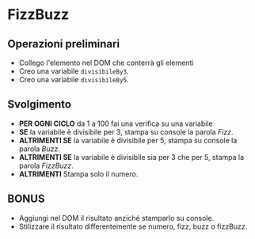 <!-- 
nome repo: js-fizzbuzz
Consegna:
Scrivi un programma che stampi in console i numeri da 1 a 100, ma che
per i multipli di 3 stampi “Fizz” al posto del numero
per i multipli di 5 stampi “Buzz” al posto del numero.
Per i numeri che sono sia multipli di 3 che di 5 stampi “FizzBuzz” al posto del numero.
 Consigli del giorno:
Prima di partire a scrivere codice poniamoci qualche domanda:
Come faccio a sapere se un numero è divisibile per un altro?
Abbiamo visto qualcosa di particolare che possiamo usare?
Scriviamo sempre prima la scaletta in italiano per capire cosa vogliamo fare
Proviamo ad immaginare le operazioni che vogliamo far svolgere al nostro programma così come lo faremmo "a mano"
Non complichiamoci la vita con soluzioni complesse: la strada semplice è quasi sempre la migliore
BONUS 1:
Crea un elemento che faccia da contenitore nel DOM e poi riempilo con i tuoi elementi via JS.
Puoi usare varie tecniche  (template literals, innerHTML, append, ecc)
BONUS 2:
Applica stili differenti agli elementi aggiunti al DOM nel BONUS 1, a seconda che il valore inserito sia un numero, un fizz, un buzz o un fizzbuzz.
Come abbiamo visto puoi  usare varie tecniche (style , className, classList)
 -->

# FizzBuzz
## Operazioni preliminari
- Collego l'elemento nel DOM che conterrà gli elementi
- Creo una variabile `divisibileBy3`.
- Creo una variabile `divisibileBy5`.

## Svolgimento
-  **PER OGNI CICLO** da 1 a 100 fai una verifica su una variabile
  - **SE** la variabile è divisibile per 3, stampa su console la parola *Fizz*.
  - **ALTRIMENTI SE** la variabile è divisibile per 5, stampa su console la parola *Buzz*.
  - **ALTRIMENTI SE** la variabile è divisibile sia per 3 che per 5, stampa la parola *FizzBuzz*.
  - **ALTRIMENTI** Stampa solo il numero.
## BONUS
- Aggiungi nel DOM il risultato anziché stamparlo su console.
- Stilizzare il risultato differentemente se numero, fizz, buzz o fizzBuzz.